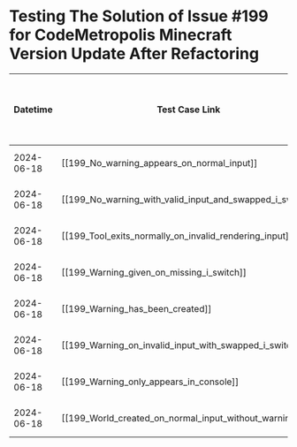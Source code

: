 # Testing The Solution of Issue #199 for CodeMetropolis Minecraft Version Update After Refactoring

| Datetime   | Test Case Link                                           | Tester            | Passed/Failed | Links to issues (if a bug is found) | Consequences (if the test case needs to be fixed) |
| ---------- | -------------------------------------------------------- | ----------------- | ------------- | ----------------------------------- | ------------------------------------------------- |
| 2024-06-18 | [[199_No_warning_appears_on_normal_input]]               | Tóth Bojnik Tibor | Failed        |                                     |                                                   |
| 2024-06-18 | [[199_No_warning_with_valid_input_and_swapped_i_switch]] | Tóth Bojnik Tibor | Failed        |                                     |                                                   |
| 2024-06-18 | [[199_Tool_exits_normally_on_invalid_rendering_input]]   | Tóth Bojnik Tibor | Failed        |                                     |                                                   |
| 2024-06-18 | [[199_Warning_given_on_missing_i_switch]]                | Tóth Bojnik Tibor | Failed        |                                     |                                                   |
| 2024-06-18 | [[199_Warning_has_been_created]]                         | Tóth Bojnik Tibor | Failed        |                                     |                                                   |
| 2024-06-18 | [[199_Warning_on_invalid_input_with_swapped_i_switch]]   | Tóth Bojnik Tibor | Failed        |                                     |                                                   |
| 2024-06-18 | [[199_Warning_only_appears_in_console]]                  | Tóth Bojnik Tibor | Failed        |                                     |                                                   |
| 2024-06-18 | [[199_World_created_on_normal_input_without_warning]]    | Tóth Bojnik Tibor | Failed        |                                     |                                                   |

